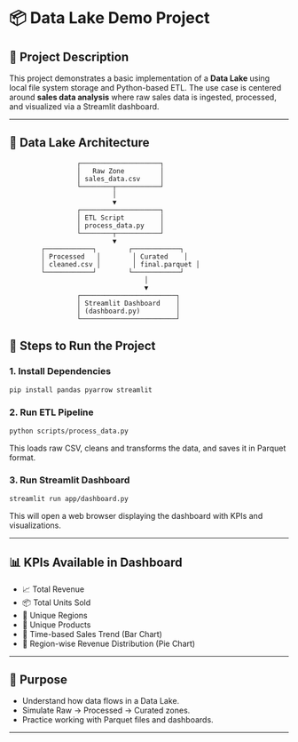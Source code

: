 # 📦 Data Lake Demo Project

## 📝 Project Description

This project demonstrates a basic implementation of a **Data Lake** using local file system storage and Python-based ETL. The use case is centered around **sales data analysis** where raw sales data is ingested, processed, and visualized via a Streamlit dashboard.

---

## 🧱 Data Lake Architecture

```
                 ┌────────────────────┐
                 │   Raw Zone         │
                 │ sales_data.csv     │
                 └────────┬───────────┘
                          │
                          ▼
                 ┌────────────────────┐
                 │ ETL Script         │
                 │ process_data.py    │
                 └────────┬───────────┘
                          ▼
        ┌────────────┐        ┌────────────┐
        │ Processed   │        │ Curated    │
        │ cleaned.csv │        │ final.parquet │
        └────────────┘        └────────────┘
                                  │
                                  ▼
                 ┌────────────────────────┐
                 │ Streamlit Dashboard    │
                 │ (dashboard.py)         │
                 └────────────────────────┘
```



## 🔧 Steps to Run the Project

### 1. Install Dependencies

```bash
pip install pandas pyarrow streamlit
```

### 2. Run ETL Pipeline

```bash
python scripts/process_data.py
```

This loads raw CSV, cleans and transforms the data, and saves it in Parquet format.

### 3. Run Streamlit Dashboard

```bash
streamlit run app/dashboard.py
```

This will open a web browser displaying the dashboard with KPIs and visualizations.

---

## 📊 KPIs Available in Dashboard

* 📈 Total Revenue
* 📦 Total Units Sold
* 📍 Unique Regions
* 🛒 Unique Products
* 📅 Time-based Sales Trend (Bar Chart)
* 📍 Region-wise Revenue Distribution (Pie Chart)

---

## 🎯 Purpose

* Understand how data flows in a Data Lake.
* Simulate Raw → Processed → Curated zones.
* Practice working with Parquet files and dashboards.

---
